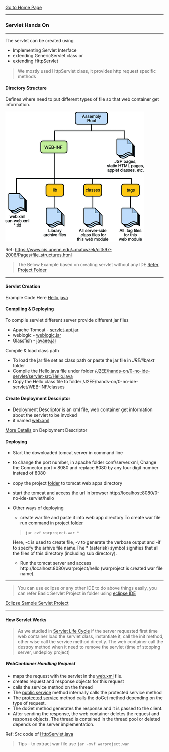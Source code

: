 [Go to Home Page](/)

***

### Servlet Hands On
***
The servlet can be created using
* Implementing Servlet Interface
* extending GenericServlet class or
* extending HttpServlet

>We mostly used HttpServlet class, it provides http request specific methods


#### Directory Structure
Defines where need to put different types of file so that web container get information.

![Directory Structure](images/web-app-directroy-structure.gif)

Ref: https://www.cis.upenn.edu/~matuszek/cit597-2006/Pages/file_structures.html

>The Below Example based on creating servlet without any IDE [Refer Project Folder](/J2EE/hands-on/0-no-ide-servlet)

***
#### Servlet Creation

Example Code Here [Hello.java](/J2EE/hands-on/0-no-ide-servlet/servlet-src/Hello.java)

#### Compiling & Deploying

To compile servlet different server provide different jar files
* Apache Tomcat  - [servlet-api.jar](/lib/servlet-api.jar)
* weblogic - [weblogic.jar]()
* Glassfish - [javaee.jar]()

Compile & load class path
* To load the jar file set as class path or paste the jar file in *JRE/lib/ext* folder
* Compile the Hello.java file under folder [/J2EE/hands-on/0-no-ide-servlet/servlet-src/Hello.java](/J2EE/hands-on/0-no-ide-servlet/servlet-src/Hello.java)
* Copy the Hello.class file to folder /J2EE/hands-on/0-no-ide-servlet/WEB-INF/classes

#### Create Deployment Descriptor
* Deployment Descriptor is an xml file, web container get information about the servlet to be invoked
* it named [web.xml](/J2EE/hands-on/0-no-ide-servlet/WEB-INF/web.xml)

[More Detalis](J2EE/docs/web-xml-explained.md) on Deployment Descriptor

#### Deploying
* Start the downloaded tomcat server in command line
* to change the port number, in apache folder conf/server.xml, Change the Connector port = 8080 and replace 8080 by any four digit number instead of 8080
* copy the project [folder](/J2EE/hands-on/0-no-ide-servlet) to tomcat web apps directory
* start the tomcat and access the url in browser http://localhost:8080/0-no-ide-servlet/hello

* Other ways of deploying
	* create war file and paste it into web app directory
	To create war file run command in project [folder](/J2EE/hands-on/0-no-ide-servlet)
   > `jar cvf warproject.war * `

	Here, -c is used to create file, -v to generate the verbose output and -if to specify the arhive file name.The * (asterisk) symbol signifies that all the files of this directory (including sub directory).

  * Run the tomcat server and access http://localhost:8080/warproject/hello (warproject is created war file name).

***
>You can use eclipse or any other IDE to do above things easily, you can refer Basic Servlet Project in folder using [eclipse IDE](http://www.javatpoint.com/creating-servlet-in-eclipse-ide)

[Eclipse Sample Servlet Project](/J2EE/hands-on/1-servlet-jsp)

***
#### How Servlet Works

> As we studied in [Servlet Life Cycle](/J2EE/docs/2-j2ee-servlet.md#life-cycle-of-servlet) if the server requested first time web container load the servlet class, instantiate it, call the init method, other wise call the service method directly.
> The web container call the destroy method when it need to remove the servlet (time of stopping server, undeploy project)

##### WebContainer Handling Request
* maps the request with the servlet in the [web.xml](/J2EE/hands-on/0-no-ide-servlet/WEB-INF/web.xml) file.
* creates request and response objects for this request
* calls the service method on the thread
* The [public service](https://docs.oracle.com/javaee/7/api/javax/servlet/http/HttpServlet.html#service-javax.servlet.ServletRequest-javax.servlet.ServletResponse-) method internally calls the protected service method
* The [protected service](https://docs.oracle.com/javaee/7/api/javax/servlet/http/HttpServlet.html#service-javax.servlet.http.HttpServletRequest-javax.servlet.http.HttpServletResponse-) method calls the doGet method depending on the type of request.
* The doGet method generates the response and it is passed to the client.
* After sending the response, the web container deletes the request and response objects. The thread is contained in the thread pool or deleted depends on the server implementation.

Ref: Src code of [HttpServlet.java](http://grepcode.com/file/repo1.maven.org/maven2/javax.servlet/servlet-api/2.5/javax/servlet/http/HttpServlet.java)

> Tips - to extract war file use `jar -xvf warproject.war`
